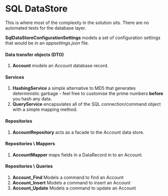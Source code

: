 ﻿# SQL DataStore
This is where most of the complexity in the solution sits. There are no automated tests for the database layer.


**SqlDataStoreConfigurationSettings** models a set of configuration settings that would be in an *appsettings.json* file.


#### Data transfer objects (DTO)
1. **Account** models an Account database record.

#### Services
1. **HashingService** a simple alternative to MD5 that generates deterministic garbage - feel free to customise the prime numbers **before** you hash any data.
2. **QueryService** encapsulates all of the SQL connection/command object with a simple mapping method.

#### Repositories
1. **AccountRepository** acts as a facade to the Account data store.

#### Repositories \ Mappers
1. **AccountMapper** maps fields in a DataRecord in to an Account.

#### Repositories \ Queries
1. **Account_Find** Models a command to find an Account
2. **Account_Insert** Models a command to insert an Account
3. **Account_Update** Models a command to update an Account